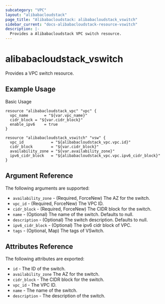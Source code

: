 ```yaml
---
subcategory: "VPC"
layout: "alibabacloudstack"
page_title: "Alibabacloudstack: alibabacloudstack_vswitch"
sidebar_current: "docs-alibabacloudstack-resource-vswitch"
description: |-
  Provides a Alibabacloudstack VPC switch resource.
---
```


# alibabacloudstack\_vswitch

Provides a VPC switch resource.

## Example Usage

Basic Usage

```
resource "alibabacloudstack_vpc" "vpc" {
  vpc_name       = "${var.vpc_name}"
  cidr_block = "${var.cidr_block}"
  enable_ipv6    = true
}

resource "alibabacloudstack_vswitch" "vsw" {
  vpc_id            = "${alibabacloudstack_vpc.vpc.id}"
  cidr_block        = "${var.cidr_block}"
  availability_zone = "${var.availability_zone}"
  ipv6_cidr_block   = "${alibabacloudstack_vpc.vpc.ipv6_cidr_block}"
}
```

## Argument Reference

The following arguments are supported:

* `availability_zone` - (Required, ForceNew) The AZ for the switch.
* `vpc_id` - (Required, ForceNew) The VPC ID.
* `cidr_block` - (Required, ForceNew) The CIDR block for the switch.
* `name` - (Optional) The name of the switch. Defaults to null.
* `description` - (Optional) The switch description. Defaults to null.
* `ipv6_cidr_block` - (Optional) The ipv6 cidr block of VPC.
* `tags` - (Optional, Map) The tags of VSwitch.

## Attributes Reference

The following attributes are exported:

* `id` - The ID of the switch.
* `availability_zone` The AZ for the switch.
* `cidr_block` - The CIDR block for the switch.
* `vpc_id` - The VPC ID.
* `name` - The name of the switch.
* `description` - The description of the switch.



